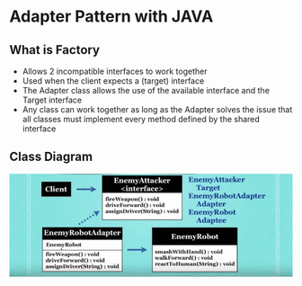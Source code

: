 Adapter Pattern with JAVA
========

What is Factory
----
* Allows 2 incompatible interfaces to work together
* Used when the client expects a (target) interface
* The Adapter class allows the use of the available interface and the Target interface
* Any class can work together as long as the Adapter solves the issue that all classes must implement every method defined by the shared interface


Class Diagram
----
![](https://github.com/ricardomachadosb/Adapter-Pattern/blob/master/img/Model.png)